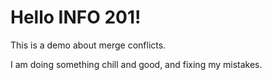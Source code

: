 # Hello INFO 201!

This is a demo about merge conflicts.

I am doing something chill and good, and fixing my mistakes.
